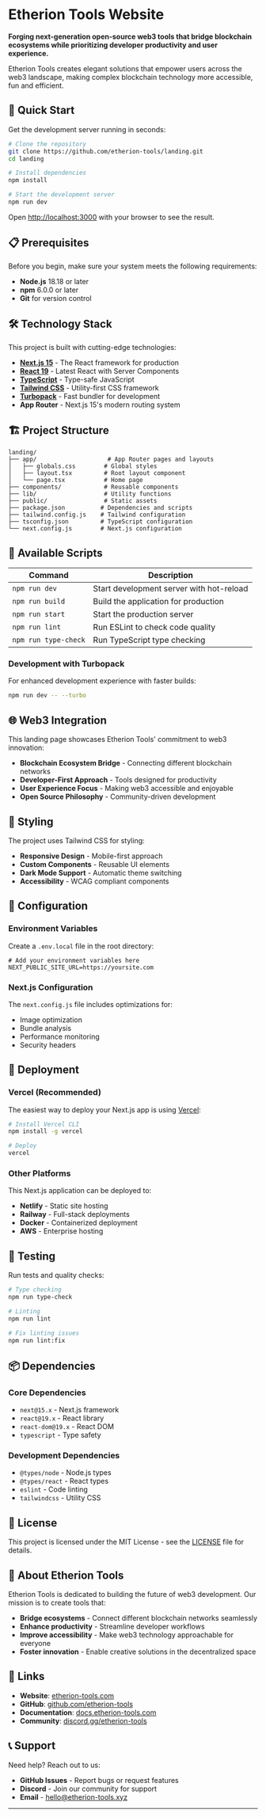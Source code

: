 # Etherion Tools Website

**Forging next-generation open-source web3 tools that bridge blockchain ecosystems while prioritizing developer productivity and user experience.**

Etherion Tools creates elegant solutions that empower users across the web3 landscape, making complex blockchain technology more accessible, fun and efficient.

## 🚀 Quick Start

Get the development server running in seconds:

```bash
# Clone the repository
git clone https://github.com/etherion-tools/landing.git
cd landing

# Install dependencies
npm install

# Start the development server
npm run dev
```

Open [http://localhost:3000](http://localhost:3000) with your browser to see the result.

## 📋 Prerequisites

Before you begin, make sure your system meets the following requirements:

- **Node.js** 18.18 or later
- **npm** 6.0.0 or later
- **Git** for version control

## 🛠️ Technology Stack

This project is built with cutting-edge technologies:

- **[Next.js 15](https://nextjs.org/)** - The React framework for production
- **[React 19](https://react.dev/)** - Latest React with Server Components
- **[TypeScript](https://www.typescriptlang.org/)** - Type-safe JavaScript
- **[Tailwind CSS](https://tailwindcss.com/)** - Utility-first CSS framework
- **[Turbopack](https://turbo.build/pack)** - Fast bundler for development
- **App Router** - Next.js 15's modern routing system

## 🏗️ Project Structure

```
landing/
├── app/                    # App Router pages and layouts
│   ├── globals.css        # Global styles
│   ├── layout.tsx         # Root layout component
│   └── page.tsx           # Home page
├── components/            # Reusable components
├── lib/                   # Utility functions
├── public/                # Static assets
├── package.json          # Dependencies and scripts
├── tailwind.config.js    # Tailwind configuration
├── tsconfig.json         # TypeScript configuration
└── next.config.js        # Next.js configuration
```

## 📝 Available Scripts

| Command | Description |
|---------|-------------|
| `npm run dev` | Start development server with hot-reload |
| `npm run build` | Build the application for production |
| `npm run start` | Start the production server |
| `npm run lint` | Run ESLint to check code quality |
| `npm run type-check` | Run TypeScript type checking |

### Development with Turbopack

For enhanced development experience with faster builds:

```bash
npm run dev -- --turbo
```

## 🌐 Web3 Integration

This landing page showcases Etherion Tools' commitment to web3 innovation:

- **Blockchain Ecosystem Bridge** - Connecting different blockchain networks
- **Developer-First Approach** - Tools designed for productivity
- **User Experience Focus** - Making web3 accessible and enjoyable
- **Open Source Philosophy** - Community-driven development

## 🎨 Styling

The project uses Tailwind CSS for styling:

- **Responsive Design** - Mobile-first approach
- **Custom Components** - Reusable UI elements
- **Dark Mode Support** - Automatic theme switching
- **Accessibility** - WCAG compliant components

## 🔧 Configuration

### Environment Variables

Create a `.env.local` file in the root directory:

```env
# Add your environment variables here
NEXT_PUBLIC_SITE_URL=https://yoursite.com
```

### Next.js Configuration

The `next.config.js` file includes optimizations for:

- Image optimization
- Bundle analysis
- Performance monitoring
- Security headers

## 🚀 Deployment

### Vercel (Recommended)

The easiest way to deploy your Next.js app is using [Vercel](https://vercel.com):

```bash
# Install Vercel CLI
npm install -g vercel

# Deploy
vercel
```

### Other Platforms

This Next.js application can be deployed to:

- **Netlify** - Static site hosting
- **Railway** - Full-stack deployments
- **Docker** - Containerized deployment
- **AWS** - Enterprise hosting

## 🧪 Testing

Run tests and quality checks:

```bash
# Type checking
npm run type-check

# Linting
npm run lint

# Fix linting issues
npm run lint:fix
```

## 📦 Dependencies

### Core Dependencies

- `next@15.x` - Next.js framework
- `react@19.x` - React library
- `react-dom@19.x` - React DOM
- `typescript` - Type safety

### Development Dependencies

- `@types/node` - Node.js types
- `@types/react` - React types
- `eslint` - Code linting
- `tailwindcss` - Utility CSS

## 📄 License

This project is licensed under the MIT License - see the [LICENSE](LICENSE) file for details.

## 🌟 About Etherion Tools

Etherion Tools is dedicated to building the future of web3 development. Our mission is to create tools that:

- **Bridge ecosystems** - Connect different blockchain networks seamlessly
- **Enhance productivity** - Streamline developer workflows
- **Improve accessibility** - Make web3 technology approachable for everyone
- **Foster innovation** - Enable creative solutions in the decentralized space

## 🔗 Links

- **Website**: [etherion-tools.com](https://etherion-tools.xyz)
- **GitHub**: [github.com/etherion-tools](https://github.com/etherion-tools)
- **Documentation**: [docs.etherion-tools.com](https://docs.etherion-tools.xyz)
- **Community**: [discord.gg/etherion-tools](https://discord.gg/etherion-tools)

## 📞 Support

Need help? Reach out to us:

- **GitHub Issues** - Report bugs or request features
- **Discord** - Join our community for support
- **Email** - hello@etherion-tools.xyz

---
